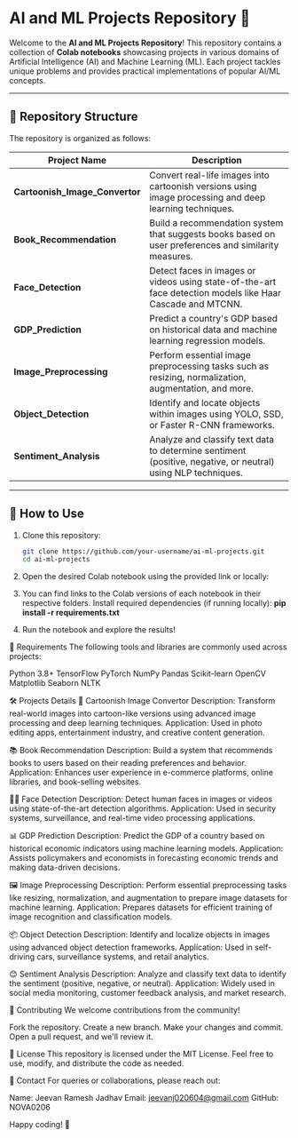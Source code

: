 # AI and ML Projects Repository 🌟

Welcome to the **AI and ML Projects Repository**! This repository contains a collection of **Colab notebooks** showcasing projects in various domains of Artificial Intelligence (AI) and Machine Learning (ML). Each project tackles unique problems and provides practical implementations of popular AI/ML concepts.

---

## 📂 Repository Structure  

The repository is organized as follows:  

| Project Name               | Description                                                                                                   |
|----------------------------|---------------------------------------------------------------------------------------------------------------|
| **Cartoonish_Image_Convertor** | Convert real-life images into cartoonish versions using image processing and deep learning techniques.      |
| **Book_Recommendation**    | Build a recommendation system that suggests books based on user preferences and similarity measures.          |
| **Face_Detection**         | Detect faces in images or videos using state-of-the-art face detection models like Haar Cascade and MTCNN.    |
| **GDP_Prediction**         | Predict a country's GDP based on historical data and machine learning regression models.                      |
| **Image_Preprocessing**    | Perform essential image preprocessing tasks such as resizing, normalization, augmentation, and more.          |
| **Object_Detection**       | Identify and locate objects within images using YOLO, SSD, or Faster R-CNN frameworks.                       |
| **Sentiment_Analysis**     | Analyze and classify text data to determine sentiment (positive, negative, or neutral) using NLP techniques.  |

---

## 🚀 How to Use  

1. Clone this repository:  
   ```bash
   git clone https://github.com/your-username/ai-ml-projects.git
   cd ai-ml-projects


2. Open the desired Colab notebook using the provided link or locally:

3. You can find links to the Colab versions of each notebook in their respective folders.
Install required dependencies (if running locally):
**pip install -r requirements.txt**

4. Run the notebook and explore the results!

🔧 Requirements
The following tools and libraries are commonly used across projects:

Python 3.8+
TensorFlow
PyTorch
NumPy
Pandas
Scikit-learn
OpenCV
Matplotlib
Seaborn
NLTK

🛠️ Projects Details
🎨 Cartoonish Image Convertor
Description: Transform real-world images into cartoon-like versions using advanced image processing and deep learning techniques.
Application: Used in photo editing apps, entertainment industry, and creative content generation.

📚 Book Recommendation
Description: Build a system that recommends books to users based on their reading preferences and behavior.
Application: Enhances user experience in e-commerce platforms, online libraries, and book-selling websites.

👩‍🦰 Face Detection
Description: Detect human faces in images or videos using state-of-the-art detection algorithms.
Application: Used in security systems, surveillance, and real-time video processing applications.

📊 GDP Prediction
Description: Predict the GDP of a country based on historical economic indicators using machine learning models.
Application: Assists policymakers and economists in forecasting economic trends and making data-driven decisions.

🖼️ Image Preprocessing
Description: Perform essential preprocessing tasks like resizing, normalization, and augmentation to prepare image datasets for machine learning.
Application: Prepares datasets for efficient training of image recognition and classification models.

📦 Object Detection
Description: Identify and localize objects in images using advanced object detection frameworks.
Application: Used in self-driving cars, surveillance systems, and retail analytics.

😊 Sentiment Analysis
Description: Analyze and classify text data to identify the sentiment (positive, negative, or neutral).
Application: Widely used in social media monitoring, customer feedback analysis, and market research.

🤝 Contributing
We welcome contributions from the community!

Fork the repository.
Create a new branch.
Make your changes and commit.
Open a pull request, and we'll review it.

📜 License
This repository is licensed under the MIT License. Feel free to use, modify, and distribute the code as needed.

📧 Contact
For queries or collaborations, please reach out:

Name: Jeevan Ramesh Jadhav
Email: jeevanj020604@gmail.com
GitHub: NOVA0206

Happy coding! 🚀

